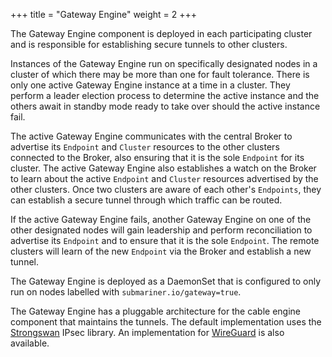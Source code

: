 +++
title =  "Gateway Engine"
weight = 2
+++

The Gateway Engine component is deployed in each participating cluster and
is responsible for establishing secure tunnels to other clusters. 

Instances of the Gateway Engine run on specifically designated nodes in a
cluster of which there may be more than one for fault tolerance. There is
only one active Gateway Engine instance at a time in a cluster. They
perform a leader election process to determine the active instance and the
others await in standby mode ready to take over should the active instance
fail. 

The active Gateway Engine communicates with the central Broker to advertise
its `Endpoint` and `Cluster` resources to the other clusters connected to the
Broker, also ensuring that it is the sole `Endpoint` for its cluster. The
active Gateway Engine also establishes a watch on the Broker to learn about
the active `Endpoint` and `Cluster` resources advertised by the other clusters.
Once two clusters are aware of each other's `Endpoints`, they can establish a
secure tunnel through which traffic can be routed.

If the active Gateway Engine fails, another Gateway Engine on one of the
other designated nodes will gain leadership and perform reconciliation to
advertise its `Endpoint` and to ensure that it is the sole `Endpoint`. The
remote clusters will learn of the new `Endpoint` via the Broker and establish
a new tunnel.

The Gateway Engine is deployed as a DaemonSet that is configured to only run
on nodes labelled with `submariner.io/gateway=true`.

The Gateway Engine has a pluggable architecture for the cable engine component
that maintains the tunnels. The default implementation uses the
[Strongswan](https://github.com/bronze1man/goStrongswanVici) IPsec library. 
An implementation for [WireGuard](https://www.wireguard.com/) is also available.